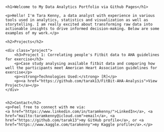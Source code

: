 


<html lang="en">
<head>
    <meta charset="UTF-8">
    <meta name="viewport" content="width=device-width, initial-scale=1.0">
    <title>Tara Kenny-Data Analytics Portfolio</title>
    <style>
        body {
            font-family: sans-serif;
            margin: 20px;
        }
        h1, h2 {
            color: #333;
        }
        .project {
            margin-bottom: 20px;
            border: 1px solid #ddd;
            padding: 15px;
            border-radius: 5px;
        }
        .project a {
            font-weight: bold;
            text-decoration: none;
            color: #007bff;
        }
        .project a:hover {
            text-decoration: underline;
        }
    </style>
</head>
<body>

    <h1>Welcome to My Data Analytics Portfolio via Github Pages</h1>

    <p>Hello! I'm Tara Kenny, a data analyst with experience in various tools used in analytics, statistics and visualization as well as storytelling. I am really excited about transforming raw data into actionable insights to drive informed decision-making. Below are some examples of my work.</p>

    <h2>Projects</h2>

    <div class="project">
        <h3>Project 1: Correlating people's Fitbit data to AHA guidelines for exercise</h3>
        <p>Case study analysing available fitbit data and comparing how well the participants meet American Heart Association guidelines for exercise</p>
        <p><strong>Technologies Used:</strong> [R]</p>
        <p><a href="https://github.com/tarak13/FitBit-AHA-Analysis">View Project</a></p>
    </div>

    
    <h2>Contact</h2>
    <p>Feel free to connect with me via: 
    <a href="https://www.linkedin.com/in/taramkenny/">LinkedIn</a>, <a href="mailto:taramkenny@icloud.com">email</a>, <a href="https://github.com/tarak13">my GitHub profile</a>, or <a href="https://www.kaggle.com/tarakenny">my Kaggle profile</a>.</p>
    
</body>
</html>



